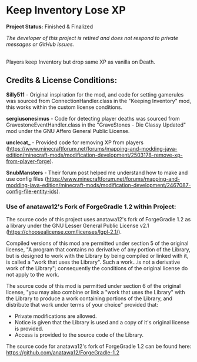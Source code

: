 # Keep Inventory Lose XP
**Project Status:** Finished & Finalized

*The developer of this project is retired and does not respond to private messages or GitHub issues.*
<br><br>

Players keep Inventory but drop same XP as vanilla on Death.




## Credits & License Conditions:

**Silly511** - Original inspiration for the mod, and code for setting gamerules was sourced from ConnectionHandler.class in the "Keeping Inventory" mod, this works within the custom license conditions.

**sergiusonesimus** - Code for detecting player deaths was sourced from GravestoneEventHandler.class in the "GraveStones - Die Classy Updated" mod under the GNU Affero General Public License.

**unclecat_** - Provided code for removing XP from players (https://www.minecraftforum.net/forums/mapping-and-modding-java-edition/minecraft-mods/modification-development/2503178-remove-xp-from-player-forge).

**SnubMansters** - Their forum post helped me understand how to make and use config files (https://www.minecraftforum.net/forums/mapping-and-modding-java-edition/minecraft-mods/modification-development/2467087-config-file-entity-ids).


### Use of anatawa12's Fork of ForgeGradle 1.2 within Project:
The source code of this project uses anatawa12's fork of ForgeGradle 1.2 as a library under the GNU Lesser General Public License v2.1 (https://choosealicense.com/licenses/lgpl-2.1/).
 

Compiled versions of this mod are permitted under section 5 of the original license, "A program that contains no derivative of any portion of the Library, but is designed to work with the Library by being compiled or linked with it, is called a "work that uses the Library". Such a work...is not a derivative work of the Library"; consequently the conditions of the original license do not apply to the work.


The source code of this mod is permitted under section 6 of the original license, "you may also combine or link a "work that uses the Library" with the Library to produce a work containing portions of the Library, and distribute that work under terms of your choice" provided that:
* Private modifications are allowed.
* Notice is given that the Library is used and a copy of it's original license is provided.
* Access is provided to the source code of the Library.


The source code for anatawa12's fork of ForgeGradle 1.2 can be found here: https://github.com/anatawa12/ForgeGradle-1.2
